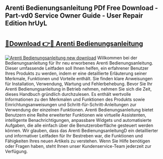 ## Arenti Bedienungsanleitung PDf Free Download - Part-vd0 Service Owner Guide - User Repair Edition hrUyL

# <h2><a href="http://df5ivl.blite.top/?on=Arenti+Bedienungsanleitung">🔗Download 👉🔴 Arenti Bedienungsanleitung</a></h2>

[![Arenti Bedienungsanleitung new download](https://i.imgur.com/lujVjoI.png)](http://df5ivl.blite.top/?on=Arenti+Bedienungsanleitung)
Willkommen bei der Bedienungsanleitung für Ihr neu erworbenes Arenti Bedienungsanleitung. Dieser umfassende Leitfaden soll Ihnen helfen, ein erfahrener Benutzer Ihres Produkts zu werden, indem er eine detaillierte Erläuterung seiner Merkmale, Funktionen und Vorteile enthält. Sie finden klare Anweisungen für Installation, Verwendung, Wartung und Fehlerbehebung. Bevor Sie Ihr Arenti Bedienungsanleitung in Betrieb nehmen, nehmen Sie sich die Zeit, dieses Handbuch gründlich durchzulesen. Es enthält wertvolle Informationen zu den Merkmalen und Funktionen des Produkts sowie Einrichtungsanweisungen und Schritt-für-Schritt-Anleitungen zur Verwendung der einzelnen Funktionen. Arenti Bedienungsanleitung bietet Benutzern eine Reihe erweiterter Funktionen wie virtuelle Assistenten, intelligente Benachrichtigungen, anpassbare Widgets und automatisierte Aufgaben, die alle einfach über die Benutzeroberfläche gesteuert werden können. Wir glauben, dass das Arenti BedienungsanleitungD ein detaillierter und informativer Leitfaden für Ihr Bestreben war, die Funktionen und Fähigkeiten Ihres neuen Artikels zu verstehen. Wenn Sie Hilfe benötigen oder Fragen haben, steht Ihnen unser Kundenservice-Team jederzeit zur Verfügung.
